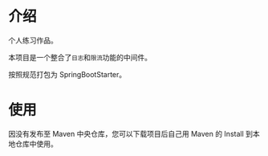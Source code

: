 # 介绍

个人练习作品。

本项目是一个整合了`日志`和`限流`功能的中间件。

按照规范打包为 SpringBootStarter。

# 使用

因没有发布至 Maven 中央仓库，您可以下载项目后自己用 Maven 的 Install 到本地仓库中使用。